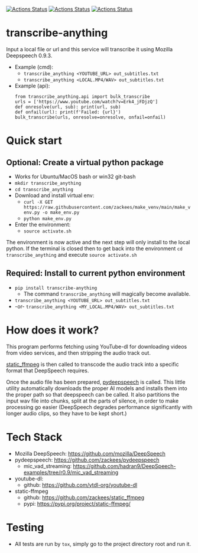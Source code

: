 
[![Actions Status](https://github.com/zackees/transcribe-anything/workflows/MacOS_Tests/badge.svg)](https://github.com/zackees/transcribe-anything/actions/workflows/push_macos.yml)
[![Actions Status](https://github.com/zackees/transcribe-anything/workflows/Win_Tests/badge.svg)](https://github.com/zackees/transcribe-anything/actions/workflows/push_win.yml)
[![Actions Status](https://github.com/zackees/transcribe-anything/workflows/Ubuntu_Tests/badge.svg)](https://github.com/zackees/transcribe-anything/actions/workflows/push_ubuntu.yml)


# transcribe-anything
Input a local file or url and this service will transcribe it using Mozilla Deepspeech 0.9.3.
  * Example (cmd):
    * `transcribe_anything <YOUTUBE_URL> out_subtitles.txt`
    * `transcribe_anything <LOCAL.MP4/WAV> out_subtitles.txt`
  * Example (api):
    ```
    from transcribe_anything.api import bulk_transcribe
    urls = ['https://www.youtube.com/watch?v=Erk4_jFDjzQ']
    def onresolve(url, sub): print(url, sub)
    def onfail(url): print(f'Failed: {url}')
    bulk_transcribe(urls, onresolve=onresolve, onfail=onfail)
    ```

# Quick start

## Optional: Create a virtual python package
  * Works for Ubuntu/MacOS bash or win32 git-bash
  * `mkdir transcribe_anything`
  * `cd transcribe_anything`
  * Download and install virtual env:
    * `curl -X GET https://raw.githubusercontent.com/zackees/make_venv/main/make_venv.py -o make_env.py`
    * `python make_env.py`
  * Enter the environment:
    * `source activate.sh`

The environment is now active and the next step will only install to the local python. If the terminal
is closed then to get back into the environment `cd transcribe_anything` and execute `source activate.sh`

## Required: Install to current python environment
  * `pip install transcribe-anything`
    * The command `transcribe_anything` will magically become available.
  * `transcribe_anything <YOUTUBE_URL> out_subtitles.txt`
  * -or- `transcribe_anything <MY_LOCAL.MP4/WAV> out_subtitles.txt`

# How does it work?

This program performs fetching using YouTube-dl for downloading videos from video services, and then
stripping the audio track out.

[static_ffmpeg](https://pypi.org/project/static-ffmpeg/) is then called to transcode the audio track into a specific format that DeepSpeech requires.

Once the audio file has been prepared, [pydeepspeech](https://pypi.org/project/pydeepspeech/) is called. This little
utility automatically downloads the proper AI models and installs them into the proper path so that deepspeech can be
called. It also partitions the input wav file into chunks, split at the parts of silence, in order to make processing
go easier (DeepSpeech degrades performance significantly with longer audio clips, so they have to be kept short.)



# Tech Stack
  * Mozilla DeepSpeech: https://github.com/mozilla/DeepSpeech
  * pydeepspeech: https://github.com/zackees/pydeepspeech
    * mic_vad_streaming: https://github.com/hadran9/DeepSpeech-examples/tree/r0.9/mic_vad_streaming
  * youtube-dl:
    * github: https://github.com/ytdl-org/youtube-dl
  * static-ffmpeg
    * github: https://github.com/zackees/static_ffmpeg
    * pypi: https://pypi.org/project/static-ffmpeg/

# Testing
  * All tests are run by `tox`, simply go to the project directory root and run it.

